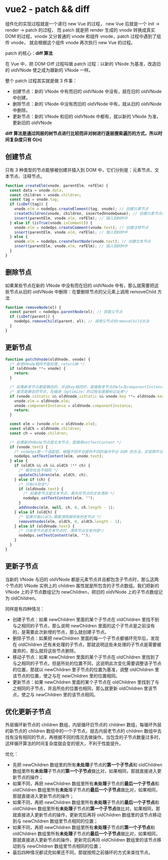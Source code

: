# vue2 - patch && diff

组件化的实现过程就是一个递归 new Vue 的过程， new Vue 后就是一个 init -> render -> patch 的过程， 而 patch 就是把 render 生成的 vnode 转换成真实 DOM 的过程，vnode 又分普通的 vnode 和组件 vnode，patch 过程中遇到了组件 vnode， 就会根据这个组件 vnode 再次执行 new Vue 的过程。

patch 的核心：**diff 算法**

在 Vue 中，把 DOM-Diff 过程叫做 patch 过程：以新的 VNode 为基准，改造旧的 oldVNode 使之成为跟新的 VNode 一样。

整个 patch 过程其实就是做 3 件事：

- 创建节点：新的 VNode 中有而旧的 oldVNode 中没有，就在旧的 oldVNode 中创建。
- 删除节点：新的 VNode 中没有而旧的 oldVNode 中有，就从旧的 oldVNode 中删除。
- 更新节点：新的 VNode 和旧的 oldVNode 中都有，就以新的 VNode 为准，更新旧的 oldVNode

**diff 算法是通过同层的树节点进行比较而非对树进行逐层搜索遍历的方式，所以时间复杂度只有 O(n)**

## 创建节点

只有 3 种类型的节点能够被创建并插入到 DOM 中，它们分别是：元素节点、文本节点、注释节点。

```javascript
function createElm(vnode, parentElm, refElm) {
  const data = vnode.data;
  const children = vnode.children;
  const tag = vnode.tag;
  if (isDef(tag)) {
    vnode.elm = nodeOps.createElement(tag, vnode); // 创建元素节点
    createChildren(vnode, children, insertedVnodeQueue); // 创建元素节点的子节点
    insert(parentElm, vnode.elm, refElm); // 插入到DOM中
  } else if (isTrue(vnode.isComment)) {
    vnode.elm = nodeOps.createComment(vnode.text); // 创建注释节点
    insert(parentElm, vnode.elm, refElm); // 插入到DOM中
  } else {
    vnode.elm = nodeOps.createTextNode(vnode.text); // 创建文本节点
    insert(parentElm, vnode.elm, refElm); // 插入到DOM中
  }
}
```

## 删除节点

如果某些节点在新的 VNode 中没有而在旧的 oldVNode 中有，那么就需要把这些节点从旧的 oldVNode 中删除：在要删除节点的父元素上调用 removeChild 方法

```javascript
function removeNode(el) {
  const parent = nodeOps.parentNode(el); // 获取父节点
  if (isDef(parent)) {
    nodeOps.removeChild(parent, el); // 调用父节点的removeChild方法
  }
}
```

## 更新节点

```javascript
function patchVnode(oldVnode, vnode) {
  /* 新老VNode相同不做处理，return掉 */
  if (oldVnode **= vnode) {
    return;
  }

  /* 如果新老节点都是静态的，并且key相同时，直接取老节点的ele及componentInstance就可 */
  /* 是否是静态的节点，在编译（optimize）的过程会直接标记出来*/
  if (vnode.isStatic && oldVnode.isStatic && vnode.key **= oldVnode.key) {
    vnode.elm = oldVnode.elm;
    vnode.componentInstance = oldVnode.componentInstance;
    return;
  }

  const elm = (vnode.elm = oldVnode.elm);
  const oldCh = oldVnode.children;
  const ch = vnode.children;

  /* 如果新的VNode节点是文本节点，直接用setTextContent */
  if (vnode.text) {
    /* nodeOps是一个适配层，根据不同平台提供不同的操作平台 DOM 的方法，实现跨平台 */
    nodeOps.setTextContent(elm, vnode.text);
  } else {
    if (oldCh && ch && oldCh !** ch) {
      /* 都存在且不相同 */
      updateChildren(elm, oldCh, ch);
    } else if (ch) {
      /* 只有ch存在*/
      if (oldVnode.text) {
        /* 如果老节点是文本节点，需先将节点的文本清除 */
        nodeOps.setTextContent(elm, "");
      }
      addVnodes(elm, null, ch, 0, ch.length - 1);
    } else if (oldCh) {
      /* 如果只有oldCh,需要清除掉所有的老节点 */
      removeVnodes(elm, oldCh, 0, oldCh.length - 1);
    } else if (oldVnode.text) {
      /* 只有老节点是文本节点时，清除节点文本内容*/
      nodeOps.setTextContent(elm, "");
    }
  }
}
```

## 更新子节点

当新的 VNode 与旧的 oldVNode 都是元素节点并且都包含子节点时，那么这两个节点的 VNode 实例上的 children 属性就是所包含的子节点数组。我们把新的 VNode 上的子节点数组记为 newChildren，把旧的 oldVNode 上的子节点数组记为 oldChildren。

同样是有四种情况：

- 创建子节点：如果 newChildren 里面的某个子节点在 oldChildren 里找不到与之相同的子节点，那么说明 newChildren 里面的这个子节点是之前没有的，是需要此次新增的节点，那么就创建子节点。
- 删除子节点：如果把 newChildren 里面的每一个子节点都循环完毕后，发现在 oldChildren 还有未处理的子节点，那就说明这些未处理的子节点是需要被废弃的，那么就将这些节点删除。
- 移动子节点：如果 newChildren 里面的某个子节点在 oldChildren 里找到了与之相同的子节点，但是所处的位置不同，这说明此次变化需要调整该子节点的位置，那就以 newChildren 里子节点的位置为基准，调整 oldChildren 里该节点的位置，使之与在 newChildren 里的位置相同。
- 更新节点：如果 newChildren 里面的某个子节点在 oldChildren 里找到了与之相同的子节点，并且所处的位置也相同，那么就更新 oldChildren 里该节点，使之与 newChildren 里的该节点相同。

## 优化更新子节点

外层循环新节点的 children 数组，内层循环旧节点的 children 数组，每循环外层的新节点的 children 数组中的一个子节点，就去内层老节点的 children 数组中去找有没有相同的节点，再根据不同的情况去做操作。当包含的子节点数量过多时，这样循环算法的时间复杂度就会变的很大，不利于性能提升。

优化：

- 先把 newChildren 数组里的所有**未处理**子节点的**第一个子节点**和 oldChildren 数组里所有**未处理**子节点的**第一个子节点**做比对，如果相同，那就直接进入更新节点的操作；
- 如果不同，再把 newChildren 数组里所有**未处理**子节点的**最后一个子节点**和 oldChildren 数组里所有**未处**理子节点的**最后一个子节点**做比对，如果相同，那就直接进入更新节点的操作；
- 如果不同，再把 newChildren 数组里所有**未处理**子节点的**最后一个子节点**和 oldChildren 数组里所有**未处理**子节点的**第一个子节点**做比对，如果相同，那就直接进入更新节点的操作，更新完后再将 oldChildren 数组里的该节点移动到与 newChildren 数组里节点相同的位置；
- 如果不同，再把 newChildren 数组里所有**未处理**子节点的**第一个子节点**和 oldChildren 数组里所有**未处理**子节点的**最后一个子节点**做比对，如果相同，那就直接进入更新节点的操作，更新完后再将 oldChildren 数组里的该节点移动到与 newChildren 数组里节点相同的位置；
- 最后四种情况都试完如果还不同，那就按照之前循环的方式来查找节点。
